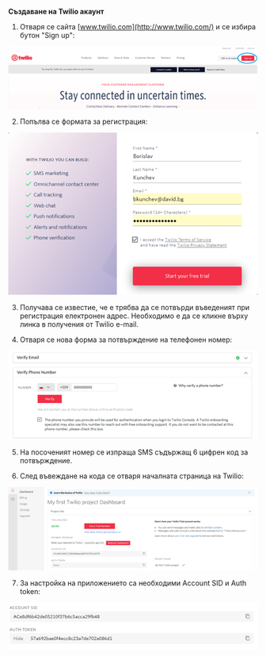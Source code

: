 **Създаване на Twilio акаунт**

1. Отваря се сайта [www.twilio.com](http://www.twilio.com/) и се избира бутон "Sign up":

![alt text](https://github.com/BKunchev/VehicleServiceCenter/blob/master/Scr1.png "Бутон за регистрация")

2. Попълва се формата за регистрация:

![alt text](https://github.com/BKunchev/VehicleServiceCenter/blob/master/Scr2.png "Форма за регистрация")

3. Получава се известие, че е трябва да се потвърди въведеният при регистрация електронен адрес. Необходимо е да се кликне върху линка в получения от Twilio e-mail.

4. Отваря се нова форма за потвърждение на телефонен номер:

![alt text](https://github.com/BKunchev/VehicleServiceCenter/blob/master/Scr3.png "Потвърждение за телефонен номер")

5. На посоченият номер се изпраща SMS съдържащ 6 цифрен код за потвърждение.

6. След въвеждане на кода се отваря началната страница на Twilio:

![alt text](https://github.com/BKunchev/VehicleServiceCenter/blob/master/Scr4.png "Начална страница")

7. За настройка на приложението са необходими Account SID и Auth token:

![alt text](https://github.com/BKunchev/VehicleServiceCenter/blob/master/Scr5.png "Account SID и Auth Token")
